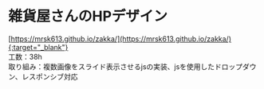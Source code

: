 # 雑貨屋さんのHPデザイン   
[https://mrsk613.github.io/zakka/](https://mrsk613.github.io/zakka/){:target="_blank"}  
工数：38h   
取り組み：複数画像をスライド表示させるjsの実装、jsを使用したドロップダウン、レスポンシブ対応

